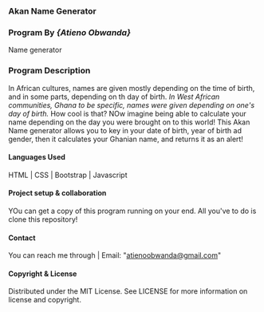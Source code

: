 ### **Akan Name Generator** 
### **Program By** *{Atieno Obwanda}*
Name generator
### **Program Description**
In African cultures, names are given mostly depending on the time of birth, and in some parts, depending on th day of birth.
_In West African communities, Ghana to be specific, names were given depending on one's day of birth._
How cool is that? NOw imagine being able to calculate your name depending on the day you were brought on to this world!
This Akan Name generator allows you to key in your date of birth, year of birth ad gender, then it calculates your Ghanian name, and returns it as an alert!

#### **Languages Used**
HTML | CSS | Bootstrap | Javascript 

#### **Project setup & collaboration**
YOu can get a copy of this program running on your end. All you've to do is clone this repository!

#### **Contact**
You can reach me through | Email: "atienoobwanda@gmail.com"

#### **Copyright & License**
Distributed under the MIT License. See LICENSE for more information on license and copyright.